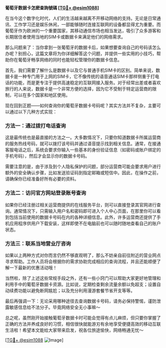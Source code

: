 **葡萄牙数据卡怎麽查詢號碼 [[TG💪+ @esim1088](https://t.me/s/esim1088)]**

在当今这个数字化时代，人们的生活越来越离不开移动网络的支持。无论是日常通讯、工作学习还是娱乐休闲，一部能够随时连接互联网的设备都显得尤为重要。而葡萄牙作为欧洲的一个重要国家，其移动通信市场也相当发达，吸引了众多游客和长期居住者使用当地的SIM卡或数据卡来满足他们的网络需求。

那么问题来了：当你拿到一张葡萄牙的数据卡后，如果想要查询自己的号码该怎么办呢？别担心，这篇文章将为你详细解答这个问题，并提供一些实用的小技巧，帮助你在葡萄牙畅享网络的同时也能轻松管理你的数据卡信息。

首先，我们需要了解什么是数据卡以及它与普通手机SIM卡的区别。简单来说，数据卡是一种专门用于上网的SIM卡，它不像传统的语音通话SIM卡那样侧重于打电话的功能，而是更专注于提供高速稳定的互联网接入服务。对于经常出差或者喜欢旅行的人来说，数据卡是一个非常方便的选择，因为它不受制于特定运营商的限制，可以在多个国家和地区使用。

现在回到正题——如何查询你的葡萄牙数据卡号码呢？其实方法并不复杂，主要可以通过以下几种方式实现：

### 方法一：通过拨打电话查询
这是最传统也是最直接的方法之一。大多数情况下，只要你知道数据卡所属运营商的服务热线号码，就可以拨打该号码并通过语音提示找到相关信息。通常，在接通客服电话之后，系统会要求你输入一些基本的身份验证信息（如密码或账户绑定的手机号码），然后才会显示你的数据卡号码。

需要注意的是，由于涉及到个人隐私保护的问题，部分运营商可能会要求用户进行额外的安全确认步骤，比如发送验证码到指定邮箱或短信中。因此，在操作之前，请确保你已经准备好所有必要的资料。

### 方法二：访问官方网站登录账号查询
如果你已经注册过相关运营商提供的在线服务平台，则可以直接登录其官网进行查询。通常情况下，只需输入用户名和密码即可进入个人中心页面，在那里你可以看到包括当前使用的数据卡号码在内的各种详细信息。此外，许多运营商还提供了手机应用程序供用户下载安装，这样即使不在电脑前也可以随时随地查看自己的账户状态。

### 方法三：联系当地营业厅咨询
如果以上两种方式对你而言仍然不够直观明了，那么不妨亲自前往附近的营业网点寻求帮助。工作人员将会根据你的需求协助完成相应的查询流程，并且还能顺便了解一下最新的优惠活动哦！

当然啦，除了上述这些常规手段之外，还有一些小窍门可以帮助大家更好地管理和利用手中的葡萄牙数据卡资源。比如说，定期检查剩余流量余额以免超支；设置自动续费功能以避免断网尴尬；以及充分利用漫游套餐节省开支等等。

最后再强调一下：无论采用哪种途径去查询数据卡号码，请务必保持警惕，谨防泄露敏感信息给不法分子。毕竟网络安全无小事嘛～

总之呢，虽然刚开始接触葡萄牙数据卡时可能会觉得有点儿麻烦，但只要你掌握了正确的方法并养成良好的习惯，相信很快就能游刃有余地享受便捷高效的移动互联生活啦！希望本文能给大家带来启发，祝各位旅途愉快，网络畅通无忧～

[[TG💪+ @esim1088](https://t.me/s/esim1088) ![Image](https://i.postimg.cc/4NQfJmqS/Snipaste-2025-05-13-00-14-12.png)]